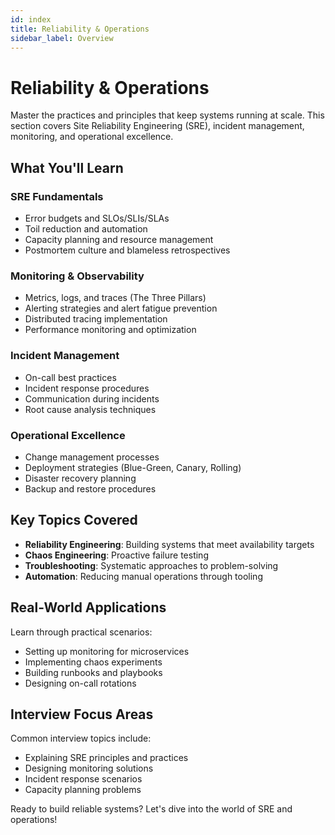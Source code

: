 ```yaml
---
id: index
title: Reliability & Operations
sidebar_label: Overview
---
```


# Reliability & Operations

Master the practices and principles that keep systems running at scale. This section covers Site Reliability Engineering (SRE), incident management, monitoring, and operational excellence.

## What You'll Learn

### SRE Fundamentals
- Error budgets and SLOs/SLIs/SLAs
- Toil reduction and automation
- Capacity planning and resource management
- Postmortem culture and blameless retrospectives

### Monitoring & Observability
- Metrics, logs, and traces (The Three Pillars)
- Alerting strategies and alert fatigue prevention
- Distributed tracing implementation
- Performance monitoring and optimization

### Incident Management
- On-call best practices
- Incident response procedures
- Communication during incidents
- Root cause analysis techniques

### Operational Excellence
- Change management processes
- Deployment strategies (Blue-Green, Canary, Rolling)
- Disaster recovery planning
- Backup and restore procedures

## Key Topics Covered

- **Reliability Engineering**: Building systems that meet availability targets
- **Chaos Engineering**: Proactive failure testing
- **Troubleshooting**: Systematic approaches to problem-solving
- **Automation**: Reducing manual operations through tooling

## Real-World Applications

Learn through practical scenarios:
- Setting up monitoring for microservices
- Implementing chaos experiments
- Building runbooks and playbooks
- Designing on-call rotations

## Interview Focus Areas

Common interview topics include:
- Explaining SRE principles and practices
- Designing monitoring solutions
- Incident response scenarios
- Capacity planning problems

Ready to build reliable systems? Let's dive into the world of SRE and operations!